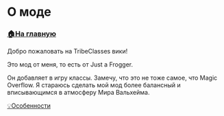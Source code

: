 # О моде

###  [🏠На главную](https://github.com/FroggerHH/Frogger-Tribe-Classes-WIKI#readme)

Добро пожаловать на TribeClasses вики!

Это мод от меня, то есть от Just a Frogger.

Он добавляет в игру классы. Замечу, что это не тоже самое, что Magic Overflow.
Я стараюсь сделать мой мод более балансный и вписывающимся в атмосферу Мира Вальхейма.

[💡Особенности](https://github.com/FroggerHH/Frogger-Tribe-Classes-WIKI/blob/main/Features.md)
